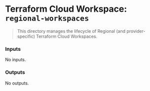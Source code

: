# Terraform Cloud Workspace: `regional-workspaces`

> This directory manages the lifecycle of Regional (and provider-specific) Terraform Cloud Workspaces.

<!-- BEGIN_TF_DOCS -->
### Inputs

No inputs.

### Outputs

No outputs.
<!-- END_TF_DOCS -->
